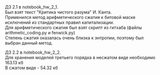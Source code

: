 ДЗ 2.1 в notebook_hw_2_1.  
Был взят текст "Критика чистого разума" И. Канта.  
Применился метод арифметического сжатия к битовой маске исключений из стандартных правил капитализации.   
Для арифметического сжатия был взят скрипт из гитхаба (файлы arithmetic_coding.py и fenwick.py)  
Степень сжатия оказалась очень близка к энтропии, поэтому был выбран данный метод.  


ДЗ 2.2 в notebook_hw_2_2.  
Для хранения моделей третьего порядка в несжатом виде необходимо 163.13 кб   
В сжатом виде - 54.32 кб